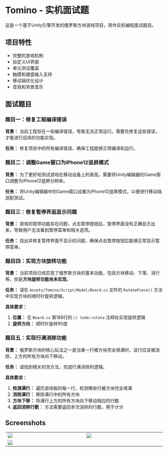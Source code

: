 # Tomino - 实机面试题

这是一个基于Unity引擎开发的俄罗斯方块游戏项目，用作实机编程面试题目。

## 项目特性
- 完整的游戏机制
- 自定义UI界面  
- 单元测试覆盖
- 触摸和键盘输入支持
- 移动端优化设计
- 音效和背景音乐


## 面试题目

### 题目一：修复工程编译错误

**背景：** 当前工程存在一些编译错误，导致无法正常运行。需要先修复这些错误，才能进行后续的功能实现。

**任务：** 修复项目中的所有编译错误，确保工程能够正常编译和运行。


### 题目二：调整Game窗口为iPhone12竖屏模式

**背景：** 为了更好地测试游戏在移动设备上的表现，需要将Unity编辑器的Game窗口调整为iPhone12竖屏分辨率。

**任务：** 将Unity编辑器中的Game窗口设置为iPhone12竖屏模式，以便进行移动端适配测试。


### 题目三：修复暂停界面显示问题

**背景：** 游戏的暂停功能存在问题，点击暂停按钮后，暂停界面没有正确显示出来，导致用户无法看到暂停菜单和相关选项。

**任务：** 找出并修复暂停界面不显示的问题，确保点击暂停按钮后能够正常显示暂停菜单。


### 题目四：实现方块旋转功能

**背景：** 当前项目已经实现了俄罗斯方块的基本功能，包括方块移动、下落、消行等，但是**方块旋转功能尚未实现**。

**任务：** 请在 `Assets/Tomino/Script/Model/Board.cs` 文件的 `RotatePiece()` 方法中实现方块的顺时针旋转逻辑。

**具体要求：**

1. **位置：** 在 `Board.cs` 第188行的 `// todo:rotate` 注释处实现旋转逻辑
2. **旋转方向：** 顺时针旋转90度


### 题目五：实现行满消除功能

**背景：** 俄罗斯方块的核心玩法之一是当某一行被方块完全填满时，该行应该被消除，上方的所有方块向下移动。

**任务：** 请找到相关的空方法，完成行满消除的逻辑。

**具体要求：**

1. **检测满行：** 遍历游戏板的每一行，检测哪些行被方块完全填满
2. **消除满行：** 移除满行中的所有方块
3. **方块下移：** 将满行上方的所有方块向下移动相应的行数
4. **返回消除行数：** 方法需要返回本次消除的行数，用于计分




## Screenshots

<table>
  <tr>
    <td width="375">
      <img src="https://user-images.githubusercontent.com/1027098/66525860-2203b200-eaf7-11e9-9416-cf8c952ecb2c.gif"/>
    </td>
    <td width="375">
      <img src="https://user-images.githubusercontent.com/1027098/66526292-6e032680-eaf8-11e9-9720-3e3189cdeb43.jpg"/>
    </td>
  </tr>
  <tr>
    <td colspan="2">
      <img src="https://user-images.githubusercontent.com/1027098/66526261-55930c00-eaf8-11e9-9f9f-cc21ffad3e8b.png"/>
    </td>
  </tr>
</table>
